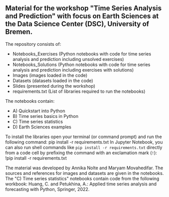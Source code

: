 ## Material for the workshop "Time Series Analysis and Prediction" with focus on Earth Sciences at the Data Science Center (DSC), University of Bremen.

The repository consists of:
- Notebooks_Exercises (Python notebooks with code for time series analysis and prediction including unsolved exercises)
- Notebooks_Solutions (Python notebooks with code for time series analysis and prediction including exercises with solutions) 
- Images (images loaded in the code)
- Datasets (datasets loaded in the code)
- Slides (presented during the workshop)
- requirements.txt (List of libraries required to run the notebooks)

The notebooks contain:
- A) Quickstart into Python
- B) Time series basics in Python
- C) Time series statistics 
- D) Earth Sciences examples

To install the libraries open your terminal (or command prompt) and run the following command: pip install -r requirements.txt
In Jupyter Notebook, you can also run shell commands like `pip install -r requirements.txt` directly from a code cell by prefixing the command with an exclamation mark (`!`): !pip install -r requirements.txt

The material was developed by Annika Nolte and Maryam Movahedifar. The sources and references for images and datasets are given in the notebooks. The "C) Time series statistics" notebooks contain code from the following workbook: Huang, C. and Petukhina, A.: Applied time series analysis and forecasting with Python, Springer, 2022.
